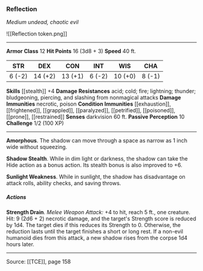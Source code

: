 ### Reflection
_Medium undead, chaotic evil_

![[Reflection token.png]]


---

**Armor Class** 12
**Hit Points** 16 (3d8 + 3)
**Speed** 40 ft.

| STR     | DEX     | CON     | INT     | WIS     | CHA     |
|---------|---------|---------|---------|---------|---------|
| 6 (-2) | 14 (+2) | 13 (+1) | 6 (-2) | 10 (+0) | 8 (-1) |

**Skills** [[stealth]] +4
**Damage Resistances** acid; cold; fire; lightning; thunder; bludgeoning, piercing, and slashing from nonmagical attacks
**Damage Immunities** necrotic, poison
**Condition Immunities** [[exhaustion]], [[frightened]], [[grappled]], [[paralyzed]], [[petrified]], [[poisoned]], [[prone]], [[restrained]]
**Senses** darkvision 60 ft.
**Passive Perception** 10
**Challenge** 1/2 (100 XP)

---

**Amorphous**. The shadow can move through a space as narrow as 1 inch wide without squeezing.

**Shadow Stealth**. While in dim light or darkness, the shadow can take the Hide action as a bonus action. Its stealth bonus is also improved to +6.

**Sunlight Weakness**. While in sunlight, the shadow has disadvantage on attack rolls, ability checks, and saving throws.

##### Actions
**Strength Drain**. _Melee Weapon Attack:_ +4 to hit, reach 5 ft., one creature. Hit: 9 (2d6 + 2) necrotic damage, and the target's Strength score is reduced by 1d4. The target dies if this reduces its Strength to 0. Otherwise, the reduction lasts until the target finishes a short or long rest. If a non-evil humanoid dies from this attack, a new shadow rises from the corpse 1d4 hours later.


---

Source: [[TCE]], page 158